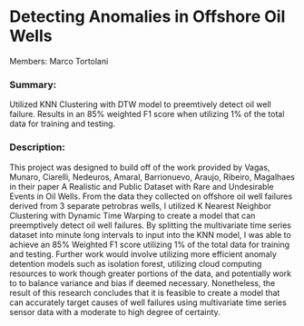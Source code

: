# Detecting Anomalies in Offshore Oil Wells

Members: Marco Tortolani

### Summary:
Utilized KNN Clustering with DTW model to preemtively detect oil well failure. Results in an 85% weighted F1 score when utilizing 1% of the total data for training and testing.

### Description:
This project was designed to build off of the work provided by Vagas, Munaro, Ciarelli, Nedeuros, Amaral, Barrionuevo, Araujo, Ribeiro, Magalhaes in their paper A Realistic and Public Dataset with Rare and Undesirable Events in Oil Wells. From the data they collected on offshore oil well failures derived from 3 separate petrobras wells, I utilized K Nearest Neighbor Clustering with Dynamic Time Warping to create a model that can preemptively detect oil well failures. By splitting the multivariate time series dataset into minute long intervals to input into the KNN model, I was able to achieve an 85% Weighted F1 score utilizing 1% of the total data for training and testing. Further work would involve utilizing more efficient anomaly detention models such as isolation forest, utilizing cloud computing resources to work though greater portions of the data, and potentially work to to balance variance and bias if deemed necessary. Nonetheless, the result of this research concludes that it is feasible to create a model that can accurately target causes of well failures using multivariate time series sensor data with a moderate to high degree of certainty.

